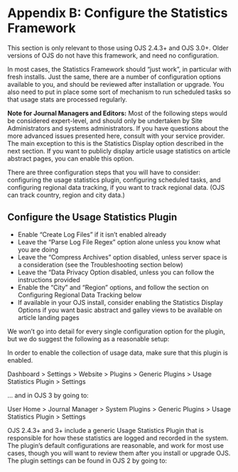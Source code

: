 # Appendix B: Configure the Statistics Framework

This section is only relevant to those using OJS 2.4.3+ and OJS 3.0+. Older versions of OJS do not have this framework, and need no configuration.

In most cases, the Statistics Framework should “just work”, in particular with fresh installs. Just the same, there are a number of configuration options available to you, and should be reviewed after installation or upgrade. You also need to put in place some sort of mechanism to run scheduled tasks so that usage stats are processed regularly.

**Note for Journal Managers and Editors:** Most of the following steps would be considered expert-level, and should only be undertaken by Site Administrators and systems administrators. If you have questions about the more advanced issues presented here, consult with your service provider. The main exception to this is the Statistics Display option described in the next section. If you want to publicly display article usage statistics on article abstract pages, you can enable this option.

There are three configuration steps that you will have to consider: configuring the usage statistics plugin, configuring scheduled tasks, and configuring regional data tracking, if you want to track regional data. \(OJS can track country, region and city data.\)

## Configure the Usage Statistics Plugin

* Enable “Create Log Files” if it isn’t enabled already
* Leave the “Parse Log File Regex” option alone unless you know what you are doing
* Leave the “Compress Archives” option disabled, unless server space is a consideration \(see the Troubleshooting section below\)
* Leave the “Data Privacy Option disabled, unless you can follow the instructions provided
* Enable the “City” and “Region” options, and follow the section on Configuring Regional Data Tracking below
* If available in your OJS install, consider enabling the Statistics Display Options if you want basic abstract and galley views to be available on article landing pages

We won’t go into detail for every single configuration option for the plugin, but we do suggest the following as a reasonable setup:  


In order to enable the collection of usage data, make sure that this plugin is enabled.  


Dashboard &gt; Settings &gt; Website &gt; Plugins &gt; Generic Plugins &gt; Usage Statistics Plugin &gt; Settings  


… and in OJS 3 by going to:  


User Home &gt; Journal Manager &gt; System Plugins &gt; Generic Plugins &gt; Usage Statistics Plugin &gt; Settings  


OJS 2.4.3+ and 3+ include a generic Usage Statistics Plugin that is responsible for how these statistics are logged and recorded in the system. The plugin’s default configurations are reasonable, and work for most use cases, though you will want to review them after you install or upgrade OJS. The plugin settings can be found in OJS 2 by going to:  


  
  
  


